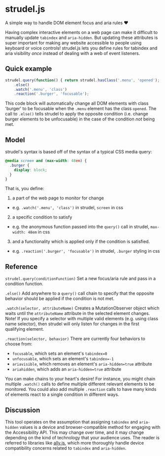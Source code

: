 # strudel.js

A simple way to handle DOM element focus and aria rules :heart:

Having complex interactive elements on a web page can make it difficult to manually update `tabindex` and `aria-hidden`. But updating these attributes is super important for making any website accessible to people using keyboard or voice controls! strudel.js lets you define rules for tabindex and aria visibility *once* instead of dealing with a web of event listeners. 

## Quick example

```javascript
strudel.query(function() { return strudel.hasClass('.menu', 'opened'); })
    .else()
    .watch('.menu', 'class')
    .reaction('.burger', 'focusable');
```
This code block will automatically change all DOM elements with class 'burger' to be focusable when the `.menu` element has the class `opened`. The call to `.else()` tells strudel to apply the opposite condition (i.e. change burger elements to be unfocusable) in the case of the condition *not* being met.


## Model

strudel's syntax is based off of the syntax of a typical CSS media query: 

```css
@media screen and (max-width: 48em) {
  .burger {
    display: block;
  }
}
```
That is, you define:
1. a part of the web page to monitor for change
  - e.g. `.watch('.menu', 'class')` in strudel, `screen` in css
2. a specific condition to satisfy
  - e.g. the anonymous function passed into the `query()` call in strudel,  `max-width: 48em` in css
3. and a functionality which is applied only if the condition is satisfied.
  - e.g. `.reaction('.burger', 'focusable')` in strudel, `.burger` styling in css
  
## Reference

`strudel.query(conditionFunction)`
Set a new focus/aria rule and pass in a condition function.

`.else()`
Add anywhere to a `query()` call chain to specify that the opposite behavior should be applied if the condition is not met.

`.watch(selector, attributeName)`
Creates a MutationObserver object which waits until the `attributeName` attribute in the selected element changes. Note! If you specify a selector with multiple valid elements (e.g. using class name selector), then strudel will only listen for changes in the first qualifying element.

`.reaction(selector, behavior)`
There are currently four behaviors to choose from: 
  - `focusable`, which sets an element's `tabindex=0`
  - `unfocusable`, which sets an element's `tabindex=-1`
  - `ariavisible`, which removes an element's `aria-hidden=true` attribute
  - `ariahidden`, which adds an `aria-hidden=true` attribute
  
You can make chains to your heart's desire! For instance, you might chain multiple `.watch()` calls to define multiple different relevant elements to be monitored. You could also add multiple `.reaction` calls to have many kinds of elements react to a single condition in different ways.

## Discussion

This tool operates on the assumption that assigning `tabindex` and `aria-hidden` values is a device and browser-compatible method for engaging with the Accessibility API. This may change over time, and it may change depending on the kind of technology that your audience uses. The reader is referred to libraries like [ally.js](https://allyjs.io/), which more thoroughly handle device compatibility concerns related to `tabindex` and `aria-hidden`.